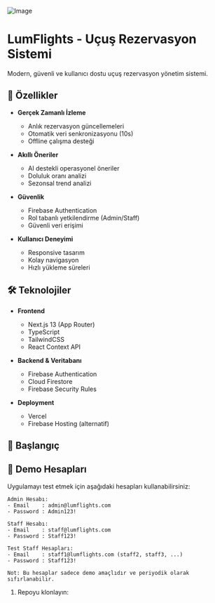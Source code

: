 ![Image](https://github.com/user-attachments/assets/a319c758-b92f-4e57-a405-a46d927da2d4)


# LumFlights - Uçuş Rezervasyon Sistemi

Modern, güvenli ve kullanıcı dostu uçuş rezervasyon yönetim sistemi.

## 🚀 Özellikler

- **Gerçek Zamanlı İzleme**
  - Anlık rezervasyon güncellemeleri
  - Otomatik veri senkronizasyonu (10s)
  - Offline çalışma desteği

- **Akıllı Öneriler**
  - AI destekli operasyonel öneriler
  - Doluluk oranı analizi
  - Sezonsal trend analizi

- **Güvenlik**
  - Firebase Authentication
  - Rol tabanlı yetkilendirme (Admin/Staff)
  - Güvenli veri erişimi

- **Kullanıcı Deneyimi**
  - Responsive tasarım
  - Kolay navigasyon
  - Hızlı yükleme süreleri

## 🛠️ Teknolojiler

- **Frontend**
  - Next.js 13 (App Router)
  - TypeScript
  - TailwindCSS
  - React Context API

- **Backend & Veritabanı**
  - Firebase Authentication
  - Cloud Firestore
  - Firebase Security Rules

- **Deployment**
  - Vercel
  - Firebase Hosting (alternatif)

## 🚀 Başlangıç

## 🔑 Demo Hesapları

Uygulamayı test etmek için aşağıdaki hesapları kullanabilirsiniz:

```plaintext
Admin Hesabı:
- Email    : admin@lumflights.com
- Password : Admin123!

Staff Hesabı:
- Email    : staff@lumflights.com
- Password : Staff123!

Test Staff Hesapları:
- Email    : staff1@lumflights.com (staff2, staff3, ...)
- Password : Staff123!

Not: Bu hesaplar sadece demo amaçlıdır ve periyodik olarak sıfırlanabilir.
```

1. Repoyu klonlayın:
```